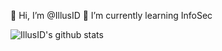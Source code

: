 👋 Hi, I’m @IllusID
🌱 I’m currently learning InfoSec

<img align="center" src="https://github-readme-stats.vercel.app/api?username=IllusID&show_icons=true&theme=light&line_height=27" alt="IllusID's github stats"/>
